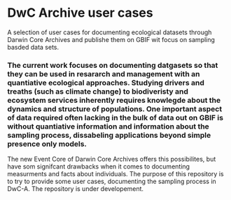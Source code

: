 # DwC Archive user cases

A selection of user cases for documenting ecological datasets through Darwin Core Archives and publishe them on GBIF wit focus on sampling basded data sets.

### The current work focuses on documenting datgasets so that they can be used in resararch and management with an quantiative ecological approaches. Studying drivers and treaths (such as climate change) to biodiveristy and ecosystem services inherently requires knowlegde about the dynamics and structure of populations. One important aspect of data required often lacking in the bulk of data out on GBIF is without quantiative information and information about the sampling process, dissabeling applications beyond simple presence only models. 

The new Event Core of Darwin Core Archives offers this possibilites, but have som signifcant drawbacks when it comes to documenting measurments and facts about individuals. The purpose of this repository is to try to provide some user cases, documenting the sampling process in DwC-A. The repository is under developement. 
